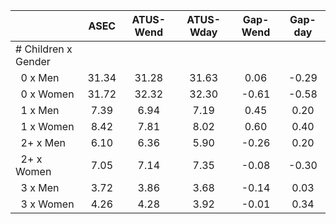 
|                      |         ASEC |    ATUS-Wend |    ATUS-Wday |     Gap-Wend |      Gap-day |
| -------------------- | :----------: | :----------: | :----------: | :----------: | :----------: |
| # Children x Gender  |              |              |              |              |              |
| &nbsp;&nbsp;0 x Men  |        31.34 |        31.28 |        31.63 |         0.06 |        -0.29 |
| &nbsp;&nbsp;0 x Women |        31.72 |        32.32 |        32.30 |        -0.61 |        -0.58 |
| &nbsp;&nbsp;1 x Men  |         7.39 |         6.94 |         7.19 |         0.45 |         0.20 |
| &nbsp;&nbsp;1 x Women |         8.42 |         7.81 |         8.02 |         0.60 |         0.40 |
| &nbsp;&nbsp;2+ x Men |         6.10 |         6.36 |         5.90 |        -0.26 |         0.20 |
| &nbsp;&nbsp;2+ x Women |         7.05 |         7.14 |         7.35 |        -0.08 |        -0.30 |
| &nbsp;&nbsp;3 x Men  |         3.72 |         3.86 |         3.68 |        -0.14 |         0.03 |
| &nbsp;&nbsp;3 x Women |         4.26 |         4.28 |         3.92 |        -0.01 |         0.34 |

